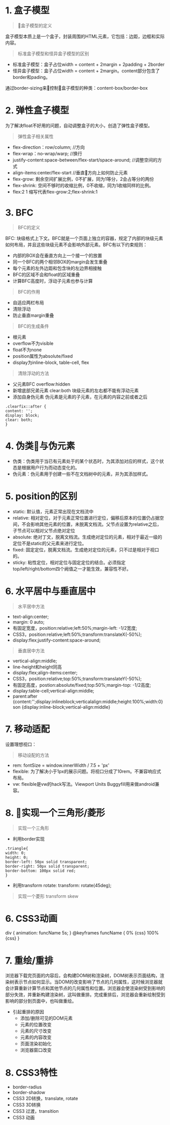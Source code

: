 # 1. 盒子模型

> 盒子模型的定义

盒子模型本质上是一个盒子，封装周围的HTML元素，它包括：边距，边框和实际内容。

> 标准盒子模型和怪异盒子模型的区别
* 标准盒子模型：盒子占位width = content + 2margin + 2padding + 2border
* 怪异盒子模型：盒子占位width = content + 2margin。content部分包含了border和pading。

通过border-sizing来控制盒子模型的种类：content-box/border-box

# 2. 弹性盒子模型
为了解决float不好用的问题，自动调整盒子的大小，创造了弹性盒子模型。

> 弹性盒子相关属性
* flex-direction：row/column; //方向
* flex-wrap：no-wrap/warp; //换行
* justify-content:space-between/flex-start/space-around; //调整空间的方式
* align-items:center/flex-start //垂直方向上如何防止元素
* flex-grow: 剩余空间扩展比例，0不扩展，同为1等分，2会占等分的两份
* flex-shrink: 空间不够时的收缩比例，0不收缩，同为1收缩同样的比例。
* flex:2 1 缩写代表flex-grow:2;flex-shrink:1

# 3. BFC

> BFC的定义

BFC: 块级格式上下文。BFC就是一个页面上独立的容器，规定了内部的块级元素如何布局，并且这些块级元素不会影响外部元素。BFC有以下约束规则：
* 内部的BOX会在垂直方向上一个接一个的放置
* 同一个BFC的两个相邻BOX的margin会发生重叠
* 每个元素的左外边距和包含块的左边界相接触
* BFC的区域不会和float的区域重叠
* 计算BFC高度时，浮动子元素也参与计算

> BFC的作用
* 自适应两栏布局
* 清除浮动
* 防止垂直margin重叠

> BFC的生成条件
* 根元素
* overflow不为visible
* float不为none
* position属性为absolute/fixed
* display为inline-block, table-cell, flex

> 清除浮动的方法
* 父元素BFC overflow:hidden
* 新增底部兄弟元素 clear:both 块级元素的左右都不能有浮动元素
* 添加自身伪元素 伪元素是元素的子元素，在元素的内容之前或者之后

```
.clearfix::after {
content: '';
display: block;
clear: both;
}
```

# 4. 伪类与伪元素
* 伪类：伪类用于当已有元素处于的某个状态时，为其添加对应的样式，这个状态是根据用户行为而动态变化的。
* 伪元素：伪元素用于创建一些不在文档树中的元素，并为其添加样式。

# 5. position的区别
* static: 默认值，元素正常出现在文档流中
* relative: 相对定位，对于元素正常位置进行定位，偏移后原本的位置仍占据空间，不会影响其他元素的位置，未脱离文档流。父节点设置为relative之后，子节点可以相对父节点绝对定位
* absolute: 绝对丁文，脱离文档流。生成绝对定位的元素，相对于最近一级的定位不是static的父元素来进行定位。
* fixed: 固定定位，脱离文档流。生成绝对定位的元素，只不过是相对于视口的。
* sticky: 粘性定位，相对定位与固定定位的结合。必须指定top/left/right/bottom四个阙值之一才能生效，兼容性不好。

# 6. 水平居中与垂直居中
> 水平居中方法
* text-align:center;
* margin: 0 auto;
* 有固定宽度，position:relative;left:50%;margin-left: -1/2宽度;
* CSS3，position:relative;left:50%;transform:translateX(-50%);
* display:flex;justify-content:space-around;
> 垂直居中方法
* vertical-align:middle;
* line-height和height同高
* display:flex;align-items:center;
* CSS3，position:relative;top:50%;transform:translateY(-50%);
* 有固定高度，postion:absolute/fixed;top:50%;margin-top: -1/2高度;
* display:table-cell;vertical-align:middle;
* parent:after {content:'';display:inlineblock;verticalalign:middle;height:100%;width:0}
son {display:inline-block;vertical-align:middle}

# 7. 移动适配
设置理想视口：
<meta name="viewport" content="width=device-width, initial-scale=1.0, maximum-scale=1.0, user-scalable=0">

> 移动设配的方法
* rem: fontSize = window.innerWidth / 7.5 + 'px'
* flexible: 为了解决小于1px的展示问题。将视口分成了10rem。不兼容响应式布局。
* vw: flexible是vw的hack写法。Viewport Units Buggyfill用来做android兼容。

# 8. 实现一个三角形/菱形
> 实现一个三角形
* 利用border实现
```
.triangle{
width: 0;
height: 0;
border-left: 50px solid transparent;
border-right: 50px solid transparent;
border-bottom: 100px solid red;
}
```
* 利用transform rotate: transform: rotate(45deg);

> 实现一个菱形
transform skew

# 6. CSS3动画
div {
  animation: funcName 5s;
}
@keyframes funcName {
  0% {css}
  100% {css}
}
# 7. 重绘/重排
浏览器下载完页面的内容后，会构建DOM树和渲染树，DOM树表示页面结构，渲染树表示节点如何显示。当DOM的改变影响了节点的几何属性，这时候浏览器就会计算重新计算节点和其他节点的几何属性和位置。浏览器会使渲染树受到影响的部分失效，并重新构建渲染树，这叫做重排。完成重排后，浏览器会重新绘制受到影响的部分到页面中，也叫做重绘。
* 引起重排的原因
  * 添加/删除可见的DOM元素
  * 元素的位置改变
  * 元素的尺寸改变
  * 元素的内容改变
  * 页面渲染初始化
  * 浏览器窗口改变
# 8. CSS3特性
* border-radius
* border-shadow
* CSS3 2D转换，translate, rotate
* CSS3 3D转换
* CSS3 过渡，transition
* CSS3 动画